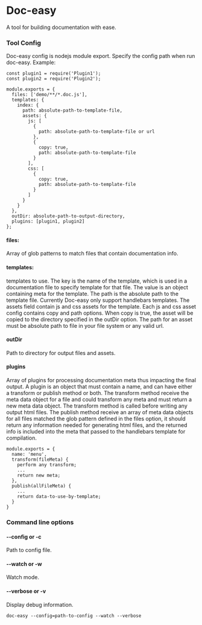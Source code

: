 # Doc-easy
A tool for building documentation with ease.

### Tool Config
Doc-easy config is nodejs module export. Specify the config path when run doc-easy.
Example:
```
const plugin1 = require('Plugin1');
const plugin2 = require('Plugin2');

module.exports = {
  files: ['demo/**/*.doc.js'],
  templates: {
    index: {
      path: absolute-path-to-template-file,
      assets: {
        js: [
          {
            path: absolute-path-to-template-file or url
          },
          {
            copy: true,
            path: absolute-path-to-template-file
          }
        ],
        css: [
          {
            copy: true,
            path: absolute-path-to-template-file
          }
        ]
      }
    }
  },
  outDir: absolute-path-to-output-directory,
  plugins: [plugin1, plugin2]
};

```
#### files:
  Array of glob patterns to match files that contain documentation info.

#### templates:
  templates to use. The key is the name of the template, which is used in a documentation file to specify template for that file. The value is an object containing meta for the template. The path is the absolute path to the template file. Currently Doc-easy only support handlebars templates. The assets field contain js and css assets for the template. Each js and css asset config contains copy and path options. When copy is true, the asset will be copied to the directory specified in the outDir option. The path for an asset must be absolute path to file in your file system or any valid url.

#### outDir
  Path to directory for output files and assets.

#### plugins
  Array of plugins for processing documentation meta thus impacting the final output. A plugin is an object that must contain a name, and can have either a transform or publish method or both. The transform method receive the meta data object for a file and could transform any meta and must return a new meta data object. The transform method is called before writing any output html files. The publish method receive an array of meta data objects for all files matched the glob pattern defined in the files option, it should return any information needed for generating html files, and the returned info is included into the meta that passed to the handlebars template for compilation.

```
module.exports = {
  name: 'menu',
  transform(fileMeta) {
    perform any transform;
    ...
    return new meta;
  },
  publish(allFileMeta) {
    ...
    return data-to-use-by-template;
  }
}
```

### Command line options
#### --config or -c
Path to config file.

#### --watch or -w
Watch mode.

#### --verbose or -v
Display debug information.

```
doc-easy --config=path-to-config --watch --verbose
```
